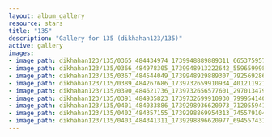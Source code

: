 ```yaml
---
layout: album_gallery
resource: stars
title: "135"
description: "Gallery for 135 (dikhahan123/135)"
active: gallery
images:
- image_path: dikhahan123/135/0365_484434974_1739948889889311_6653759576187467214_n.jpg
- image_path: dikhahan123/135/0366_484978305_1739948913222642_5596599983306032881_n.jpg
- image_path: dikhahan123/135/0367_484544049_1739948929889307_7925692865764558172_n.jpg
- image_path: dikhahan123/135/0389_484267686_1739732659910934_4012119213745829443_n.jpg
- image_path: dikhahan123/135/0390_484621736_1739732656577601_2970134799433152266_n.jpg
- image_path: dikhahan123/135/0391_484935823_1739732699910930_7999541408090318029_n.jpg
- image_path: dikhahan123/135/0401_484033886_1739298936620973_7120559411888250246_n.jpg
- image_path: dikhahan123/135/0402_484357155_1739298869954313_7455791041225587187_n.jpg
- image_path: dikhahan123/135/0403_484341311_1739298896620977_6945574316300996248_n.jpg
---
```

